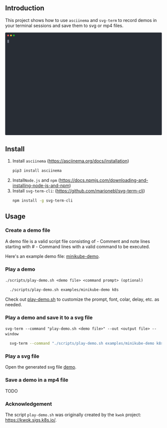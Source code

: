 ## Introduction

This project shows how to use `asciinema` and `svg-term` to record demos in your terminal sessions and save them to svg or mp4 files. 

<p align="center">
  <img width="800" src="examples/minikube-demo.svg">
</p>


## Install
1. Install `asciinema` (https://asciinema.org/docs/installation)
      ```sh
      pip3 install asciinema
      ```
3. Install`Node.js` and `npm` (https://docs.npmjs.com/downloading-and-installing-node-js-and-npm)
4. Install `svg-term-cli`: (https://github.com/marionebl/svg-term-cli)
      ```sh
      npm install -g svg-term-cli
      ```
## Usage
### Create a demo file
A demo file is a valid script file consisting of 
    - Comment and note lines starting with #
    - Command lines with a valid command to be executed.
  
Here's an example demo file: [minikube-demo](examples/minikube-demo).

### Play a demo
   `./scripts/play-demo.sh <demo file> <command prompt> (optional)` 
   
 ```sh
   ./scripts/play-demo.sh examples/minikube-demo k8s 
```
Check out [play-demo.sh](scripts/play-demo.sh) to customize the prompt, font, colar, delay, etc. as needed.

### Play a demo and save it to a svg file
   `svg-term --command "play-demo.sh <demo file>" --out <output file> --window`
   ``` sh
     svg-term --command "./scripts/play-demo.sh examples/minikube-demo k8s" --out examples/minikube-demo.svg --window
   ```
### Play a svg file
Open the generated svg file [demo](examples/minikube-demo.svg).

### Save a demo in a mp4 file 
TODO

### Acknowledgement

The script `play-demo.sh` was originally created by the `kwok` project: https://kwok.sigs.k8s.io/.

